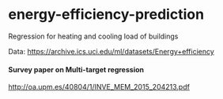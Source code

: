 # energy-efficiency-prediction
Regression for heating and cooling load of buildings


Data:
https://archive.ics.uci.edu/ml/datasets/Energy+efficiency

#### Survey paper on Multi-target regression
http://oa.upm.es/40804/1/INVE_MEM_2015_204213.pdf